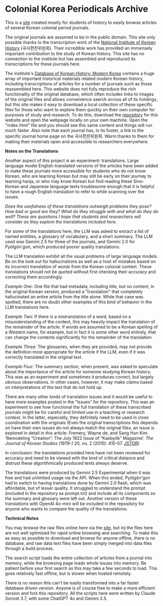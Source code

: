 # Colonial Korea Periodicals Archive



This is a [site](https://yeoksayeou.github.io/) created mostly for students of history to easily browse articles of several Korean colonial period journals. 

The original journals are assumed to be in the public domain. This site only possible thanks to the transcription work of the [National Institute of Korean History](https://db.history.go.kr/) (국사편찬위원회). Their incredible work has provided an immensely important contribution to the study of Korean history. This site has no connection to the institute but has assembled and reproduced its transcriptions for these journals here. 

The institute's [Database of Korean History: Modern Korea](https://db.history.go.kr/modern/) contains a huge array of important historical materials related modern Korean history, including transcriptions of articles for a number of journals such as those reassembled here. This website does not fully reproduce the rich functionality of the original database, which often includes links to images of the original files and allows convenience saerch across all of its holdings, but this site makes it easy to download a local collection of these specific files for those who want to explore them quickly on their own computer for purposes of study and research. To do this, download the [repository](https://github.com/yeoksayeou/yeoksayeou.github.io) for this website and open the webpage locally on your own machine. Open the "index.html" file and you should see this same content and things will run much faster. Also note that each journal has, in its footer, a link to the specific journal home page on the 국사편찬위원회. Warm thanks to them for making their materials open and accessible to researchers everywhere.

**Notes on the Translations**

Another aspect of this project is an experiment: translations. Large language model English-translated versions of the articles have been added to make these journals more accessible for students who do not know Korean, who are learning Korean but may still be early on their journey to learning hanja, or who may know Korean but find reading these Sino-Korean and Japanese language texts troublesome enough that it is helpful to have a rough English translation to refer to while scanning over the issues. 

*Does the usefulness of these translations outweigh problems they pose? How bad or good are they? What do they struggle with and what do they do well? These are questions I hope that students and researchers will consider as they explore the translations included here.*

For some of the translations here, the LLM was asked to extract a list of named entitites, a glossary of vocabulary, and a short summary. The LLM used was Gemini 2.5 for three of the journals, and Gemini 2.0 for *Pyŏlgŏn'gon*, which produced poorer quality translations.

The LLM translation exhibit all the usual problems of large language models. Be on the look out for hallucinations as well as a host of mistakes based on its incorrect translation of words from the Korean colonial context. These translations should not be quoted without first checking their accuracy and correcting them accordingly.

*Example One*: One file that had metadata, including title, but no content, in the original Korean version, produced a "translation" that completely hallucinated an entire article from the title alone. While that case was spotted, there are no doubt other examples of this kind of behavior in the LLM translations here. 

*Example Two*: If there is a mistranslation of a word, based on a misunderstanding of the context, this may heavily impact the translation of the remainder of the article. If words are assumed to be a Korean spelling of a Western name, for example, but in fact it is some other word entirely, that can change the contents significantly for the remainder of the translation. 

*Example Three:* The glossaries, when they are provided, may not provide the definition most appropriate for the article if the LLM, even if it was correctly translated in the original text.

*Example Four:* The summary section, when present, was asked to speculate about the importance of the article for someone studying Korean history. This was as an experiment and sometimes it produces correct, but largely obvious observations. In other cases, however, it may make claims based on interpretations of the text that do not hold up. 

There are many other kinds of translation issues and it would be useful to have more examples posted in the "Issues" for the repository. This was an experiment to see how functional the full translation of these transcribed journals might be for careful and limited use in a teaching or research context. In the latter, especially, they definitely need to be used in close coordination with the originals (Even the original transcriptions this depends on have their own issues do not always match the original files, an issue is explored in detail in this article: Fremery, Wayne de, and Sang Hun Kim. ‘Remodeling “Creation”: The July 1922 Issue of “Kaebyŏk” Magazine’. *The Journal of Korean Studies (1979-)* 20, no. 2 (2015): 415–57. [JSTOR]( https://www.jstor.org/stable/43919327)) 

In conclusion: the translations provided here have not been reviewed for accuracy and need to be viewed with the kind of critical distance and distrust these algorithmically produced texts always deserve.

The translations were produced by Gemini 2.5 Experimental when it was free and had unlimited usage via the API. When this ended, Pyŏlgŏn'gon had to switch to having translations done by Gemini 2.0 flash, which was affordable, but of lesser quality. It struggled to understand the prompt (included in the repository as prompt.txt) and include all its components so the summary and glossary were left out. Another version of these translations with OpenAI 4o-mini will be included in the repository for anyone who wants to compare the quality of the translations. 

**Technical Notes** 

You may browse the raw files online here via the [site](https://yeoksayeou.github.io/), but inj the files here are not well optimized for rapid online browsing and searching. To make this as easy as possible to download and browse for anyone offline, there is no database, and raw data text files have been simply merged into data files through a build process. 

The search script loads the entire collection of articles from a journal into memory, while the browsing page loads whole issues into memory. Be patient before your first search as this may take a few seconds to load. This goes relatively fast offline, but is slower when hosted remotely. 

There is no reason this can't be easily transformed into a far faster database driven version. Anyone is of course free to make a more efficient version and fork this repository. All the scripts here were written by Claude Sonnet 3.7, with some ChatGPT 4o and Gemini 2.5.
